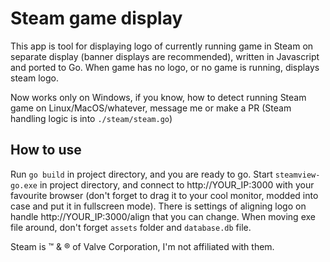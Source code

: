 # Steam game display

This app is tool for displaying logo of currently running
game in Steam on separate display (banner displays are
recommended), written in Javascript and ported to Go. When game 
has no logo, or no game is running, displays steam logo.

Now works only on Windows, if you know, how to detect running
Steam game on Linux/MacOS/whatever, message me or make a PR 
(Steam handling logic is into `./steam/steam.go`)


## How to use

Run `go build` in project directory, and you are ready to go.
Start `steamview-go.exe` in project directory, and connect to
http://YOUR_IP:3000 with your favourite browser (don't forget to 
drag it to your cool monitor, modded into case and put it in 
fullscreen mode). There is settings of aligning logo on handle
http://YOUR_IP:3000/align that you can change. When moving exe
file around, don't forget `assets` folder and `database.db` file.

Steam is &trade; & &reg; of Valve Corporation, I'm not affiliated with them.
